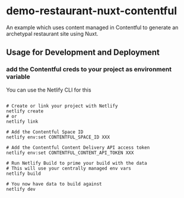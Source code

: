 # demo-restaurant-nuxt-contentful

 An example which uses content managed in Contentful to generate an archetypal restaurant site using Nuxt.
 

## Usage for Development and Deployment



### add the Contentful creds to your project as environment variable

You can use the Netlify CLI for this

```

# Create or link your project with Netlify
netlify create
# or
netlify link

# Add the Contentful Space ID
netlify env:set CONTENTFUL_SPACE_ID XXX

# Add the Contentful Content Delivery API access token
netlify env:set CONTENTFUL_CONTENT_API_TOKEN XXX

# Run Netlify Build to prime your build with the data 
# This will use your centrally managed env vars
netlify build

# You now have data to build against
netlify dev
```

